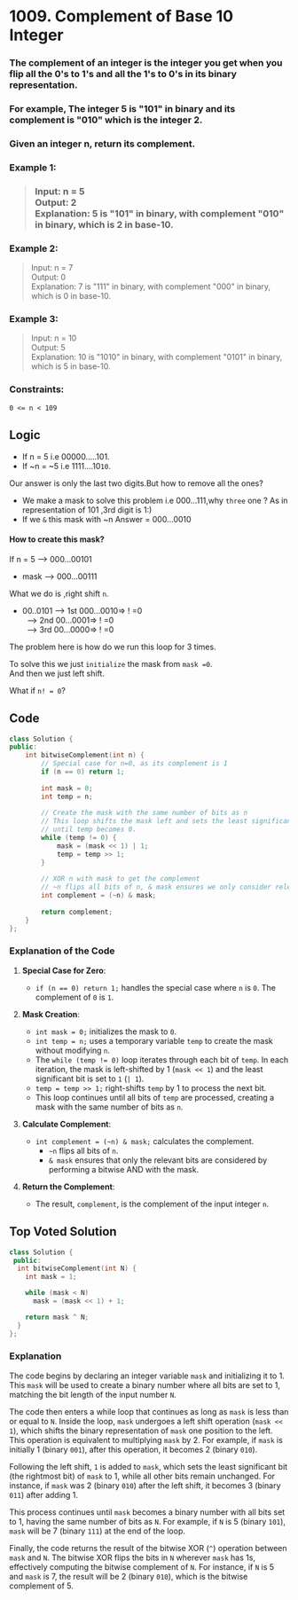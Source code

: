 # 1009. Complement of Base 10 Integer

### The complement of an integer is the integer you get when you flip all the 0's to 1's and all the 1's to 0's in its binary representation.
### For example, The integer 5 is "101" in binary and its complement is "010" which is the integer 2.
### Given an integer n, return its complement.

 

<h3>Example 1:<h3>

> Input: n = 5<br>
Output: 2<br>
Explanation: 5 is "101" in binary, with complement "010" in binary, which is 2 in base-10.<br>

<h3>Example 2:</h3>

> Input: n = 7<br>
Output: 0<br>
Explanation: 7 is "111" in binary, with complement "000" in binary, which is 0 in base-10.

<h3>Example 3:</h3>

> Input: n = 10<br>
Output: 5<br>
Explanation: 10 is "1010" in binary, with complement "0101" in binary, which is 5 in base-10.
 

### Constraints:

`0 <= n < 109`

## Logic
- If n = 5 i.e 00000.....101.
- If ~n = ~5 i.e 1111....10`10`.

Our answer is only the last two digits.But how to remove all the ones?
- We make a mask to solve this problem i.e 000...111,why `three` one ?
As in representation of 101 ,3rd digit is 1:)
- If we `&` this mask with ~n
Answer = 000...0010

#### How to create this mask?
If n = 5 --> 000...00101
 - mask  --> 000...00111

What we do is ,right shift `n`.
- 00..0101 --> 1st 000...0010=> ! =0<br>
&nbsp;&nbsp;--> 2nd 00...0001=> ! =0<br>
&nbsp;&nbsp;--> 3rd 00...0000=> ! =0

The problem here is how do we run this loop for 3 times.

To solve this we just `initialize` the mask from `mask =0`.<br>
And then we just left shift.

What if `n! = 0`?

## Code


```cpp
class Solution {
public:
    int bitwiseComplement(int n) {
        // Special case for n=0, as its complement is 1
        if (n == 0) return 1; 
        
        int mask = 0;
        int temp = n;
        
        // Create the mask with the same number of bits as n
        // This loop shifts the mask left and sets the least significant bit to 1
        // until temp becomes 0.
        while (temp != 0) {
            mask = (mask << 1) | 1;
            temp = temp >> 1;
        }
        
        // XOR n with mask to get the complement
        // ~n flips all bits of n, & mask ensures we only consider relevant bits
        int complement = (~n) & mask;
        
        return complement;
    }
};
```

### Explanation of the Code

1. **Special Case for Zero**:
   - `if (n == 0) return 1;` handles the special case where `n` is `0`. The complement of `0` is `1`.

2. **Mask Creation**:
   - `int mask = 0;` initializes the mask to `0`.
   - `int temp = n;` uses a temporary variable `temp` to create the mask without modifying `n`.
   - The `while (temp != 0)` loop iterates through each bit of `temp`. In each iteration, the mask is left-shifted by 1 (`mask << 1`) and the least significant bit is set to `1` (`| 1`).
   - `temp = temp >> 1;` right-shifts `temp` by 1 to process the next bit.
   - This loop continues until all bits of `temp` are processed, creating a mask with the same number of bits as `n`.

3. **Calculate Complement**:
   - `int complement = (~n) & mask;` calculates the complement.
     - `~n` flips all bits of `n`.
     - `& mask` ensures that only the relevant bits are considered by performing a bitwise AND with the mask.
   
4. **Return the Complement**:
   - The result, `complement`, is the complement of the input integer `n`.

## Top Voted Solution

```cpp
class Solution {
 public:
  int bitwiseComplement(int N) {
    int mask = 1;

    while (mask < N)
      mask = (mask << 1) + 1;

    return mask ^ N;
  }
};
```


### Explanation

The code begins by declaring an integer variable `mask` and initializing it to 1. This `mask` will be used to create a binary number where all bits are set to 1, matching the bit length of the input number `N`.

The code then enters a while loop that continues as long as `mask` is less than or equal to `N`. Inside the loop, `mask` undergoes a left shift operation (`mask << 1`), which shifts the binary representation of `mask` one position to the left. This operation is equivalent to multiplying `mask` by 2. For example, if `mask` is initially 1 (binary `001`), after this operation, it becomes 2 (binary `010`).

Following the left shift, `1` is added to `mask`, which sets the least significant bit (the rightmost bit) of `mask` to 1, while all other bits remain unchanged. For instance, if `mask` was 2 (binary `010`) after the left shift, it becomes 3 (binary `011`) after adding 1.

This process continues until `mask` becomes a binary number with all bits set to 1, having the same number of bits as `N`. For example, if `N` is 5 (binary `101`), `mask` will be 7 (binary `111`) at the end of the loop.

Finally, the code returns the result of the bitwise XOR (`^`) operation between `mask` and `N`. The bitwise XOR flips the bits in `N` wherever `mask` has 1s, effectively computing the bitwise complement of `N`. For instance, if `N` is 5 and `mask` is 7, the result will be 2 (binary `010`), which is the bitwise complement of 5.

